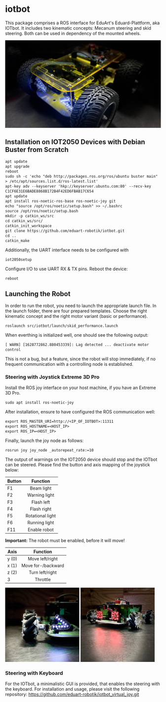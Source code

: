 # iotbot
This package comprises a ROS interface for EduArt's Eduard-Plattform, aka IOTbot. It includes two kinematic concepts: Mecanum steering and skid steering.
Both can be used in dependency of the mounted wheels.

![IOTbot](/images/03_YellowSpotlight.jpg)

## Installation on IOT2050 Devices with Debian Buster from Scratch
```console
apt update
apt upgrade
reboot
sudo sh -c 'echo "deb http://packages.ros.org/ros/ubuntu buster main" > /etc/apt/sources.list.d/ros-latest.list'
apt-key adv --keyserver 'hkp://keyserver.ubuntu.com:80' --recv-key C1CF6E31E6BADE8868B172B4F42ED6FBAB17C654
apt update
apt install ros-noetic-ros-base ros-noetic-joy git
echo "source /opt/ros/noetic/setup.bash" >> ~/.bashrc 
source /opt/ros/noetic/setup.bash
mkdir -p catkin_ws/src
cd catkin_ws/src/
catkin_init_workspace 
git clone https://github.com/eduart-robotik/iotbot.git
cd ..
catkin_make
```
Additionally, the UART interface needs to be configured with
```console
iot2050setup
```
Configure I/O to use UART RX & TX pins. Reboot the device:
```console
reboot
```

## Launching the Robot
In order to run the robot, you need to launch the appropriate launch file. In the launch folder, there are four prepared templates.
Choose the right kinematic concept and the right motor variant (basic or performance).
```console
roslaunch src/iotbot/launch/skid_performance.launch
```
When everthing is initialized well, one should see the following output:
```console
[ WARN] [1628772862.880453339]: Lag detected ... deactivate motor control
```
This is not a bug, but a feature, since the robot will stop immediately, if no frequent communication with a controlling node is established.

### Steering with Joystick Extreme 3D Pro
Install the ROS joy interface on your host machine, if you have an Extreme 3D Pro.
```console
sudo apt install ros-noetic-joy
```
After installation, ensure to have configured the ROS communication well:
```console
export ROS_MASTER_URI=http://<IP_OF_IOTBOT>:11311
export ROS_HOSTNAME=<HOST_IP>
export ROS_IP=<HOST_IP>
```
Finally, launch the joy node as follows:
```console
rosrun joy joy_node _autorepeat_rate:=10
```

The output of warnings on the IOT2050 device should stop and the IOTbot can be steered. Please find the button and axis mapping of the joystick below:

| Button | Function         |
| ------ |:----------------:|
| F1     | Beam light       |
| F2     | Warning light    |
| F3     | Flash left       |
| F4     | Flash right      |
| F5     | Rotational light |
| F6     | Running light    |
| F11    | Enable robot     |

**Important:** The robot must be enabled, before it will move!

| Axis   | Function           |
| ------ |:------------------:|
| y (0)  | Move left/right    |
| x (1)  | Move for-/backward |
| z (2)  | Turn left/right    |
| 3      | Throttle           |

<p float="left">
    <img src="/images/01_MecanumHalfFront.jpg" alt="Frontlight" width="240"/>
    <img src="/images/06_MecanumAngleBack.jpg" alt="Taillight" width="240"/>
</p>

### Steering with Keyboard
For the IOTbot, a minimalistic GUI is provided, that enables the steering with the keyboard.
For installation and usage, please visit the following repository: https://github.com/eduart-robotik/iotbot_virtual_joy.git